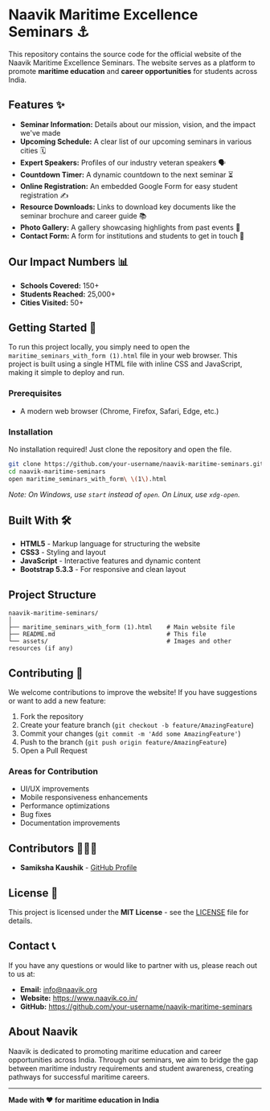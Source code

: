 # Naavik Maritime Excellence Seminars ⚓

This repository contains the source code for the official website of the Naavik Maritime Excellence Seminars. The website serves as a platform to promote **maritime education** and **career opportunities** for students across India.

## Features ✨

- **Seminar Information:** Details about our mission, vision, and the impact we've made
- **Upcoming Schedule:** A clear list of our upcoming seminars in various cities 🗓️
- **Expert Speakers:** Profiles of our industry veteran speakers 🗣️
- **Countdown Timer:** A dynamic countdown to the next seminar ⏳
- **Online Registration:** An embedded Google Form for easy student registration ✍️
- **Resource Downloads:** Links to download key documents like the seminar brochure and career guide 📚
- **Photo Gallery:** A gallery showcasing highlights from past events 📸
- **Contact Form:** A form for institutions and students to get in touch 📧

## Our Impact Numbers 📊

- **Schools Covered:** 150+
- **Students Reached:** 25,000+
- **Cities Visited:** 50+

## Getting Started 🚀

To run this project locally, you simply need to open the `maritime_seminars_with_form (1).html` file in your web browser. This project is built using a single HTML file with inline CSS and JavaScript, making it simple to deploy and run.

### Prerequisites

- A modern web browser (Chrome, Firefox, Safari, Edge, etc.)

### Installation

No installation required! Just clone the repository and open the file.

```bash
git clone https://github.com/your-username/naavik-maritime-seminars.git
cd naavik-maritime-seminars
open maritime_seminars_with_form\ \(1\).html
```

*Note: On Windows, use `start` instead of `open`. On Linux, use `xdg-open`.*

## Built With 🛠️

- **HTML5** - Markup language for structuring the website
- **CSS3** - Styling and layout
- **JavaScript** - Interactive features and dynamic content
- **Bootstrap 5.3.3** - For responsive and clean layout

## Project Structure

```
naavik-maritime-seminars/
│
├── maritime_seminars_with_form (1).html    # Main website file
├── README.md                               # This file
└── assets/                                 # Images and other resources (if any)
```

## Contributing 🤝

We welcome contributions to improve the website! If you have suggestions or want to add a new feature:

1. Fork the repository
2. Create your feature branch (`git checkout -b feature/AmazingFeature`)
3. Commit your changes (`git commit -m 'Add some AmazingFeature'`)
4. Push to the branch (`git push origin feature/AmazingFeature`)
5. Open a Pull Request

### Areas for Contribution

- UI/UX improvements
- Mobile responsiveness enhancements
- Performance optimizations
- Bug fixes
- Documentation improvements

## Contributors 🧑‍🤝‍🧑

- **Samiksha Kaushik** - [GitHub Profile](https://github.com/samikshakaushik-developer)

## License 📜

This project is licensed under the **MIT License** - see the [LICENSE](LICENSE) file for details.

## Contact 📞

If you have any questions or would like to partner with us, please reach out to us at:

- **Email:** info@naavik.org
- **Website:** https://www.naavik.co.in/
- **GitHub:** https://github.com/your-username/naavik-maritime-seminars

## About Naavik

Naavik is dedicated to promoting maritime education and career opportunities across India. Through our seminars, we aim to bridge the gap between maritime industry requirements and student awareness, creating pathways for successful maritime careers.

---

**Made with ❤️ for maritime education in India**

